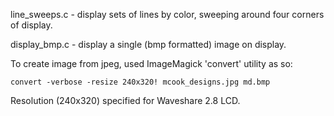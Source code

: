 line_sweeps.c - display sets of lines by color, sweeping around four
                corners of display.

display_bmp.c - display a single (bmp formatted) image on display.

  To create image from jpeg, used ImageMagick 'convert' utility as so:

    convert -verbose -resize 240x320! mcook_designs.jpg md.bmp

  Resolution (240x320) specified for Waveshare 2.8 LCD.
  
  